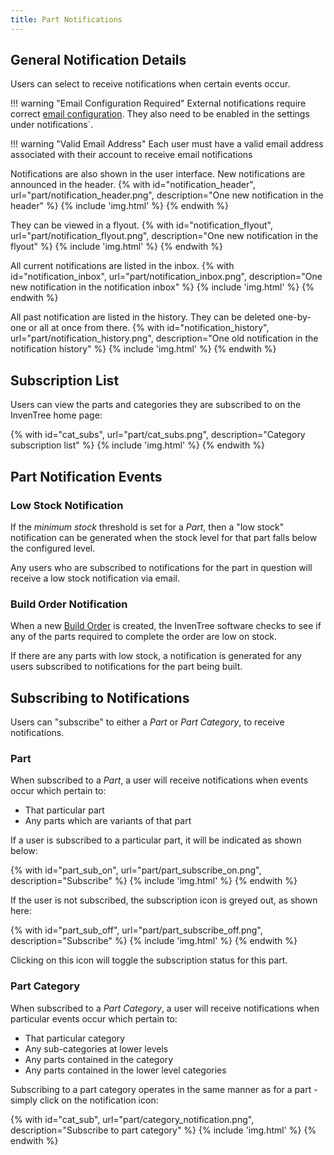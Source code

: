 ```yaml
---
title: Part Notifications
---
```


## General Notification Details

Users can select to receive notifications when certain events occur.

!!! warning "Email Configuration Required"
    External notifications require correct [email configuration](../start/config.md#email-settings). They also need to be enabled in the settings under notifications`.

!!! warning "Valid Email Address"
    Each user must have a valid email address associated with their account to receive email notifications

Notifications are also shown in the user interface. New notifications are announced in the header.
{% with id="notification_header", url="part/notification_header.png", description="One new notification in the header" %}
{% include 'img.html' %}
{% endwith %}

They can be viewed in a flyout.
{% with id="notification_flyout", url="part/notification_flyout.png", description="One new notification in the flyout" %}
{% include 'img.html' %}
{% endwith %}

All current notifications are listed in the inbox.
{% with id="notification_inbox", url="part/notification_inbox.png", description="One new notification in the notification inbox" %}
{% include 'img.html' %}
{% endwith %}

All past notification are listed in the history. They can be deleted one-by-one or all at once from there.
{% with id="notification_history", url="part/notification_history.png", description="One old notification in the notification history" %}
{% include 'img.html' %}
{% endwith %}

## Subscription List

Users can view the parts and categories they are subscribed to on the InvenTree home page:

{% with id="cat_subs", url="part/cat_subs.png", description="Category subscription list" %}
{% include 'img.html' %}
{% endwith %}

## Part Notification Events

### Low Stock Notification

If the *minimum stock* threshold is set for a *Part*, then a "low stock" notification can be generated when the stock level for that part falls below the configured level.

Any users who are subscribed to notifications for the part in question will receive a low stock notification via email.

### Build Order Notification

When a new [Build Order](../build/build.md) is created, the InvenTree software checks to see if any of the parts required to complete the order are low on stock.

If there are any parts with low stock, a notification is generated for any users subscribed to notifications for the part being built.

## Subscribing to Notifications

Users can "subscribe" to either a *Part* or *Part Category*, to receive notifications.

### Part

When subscribed to a *Part*, a user will receive notifications when events occur which pertain to:

- That particular part
- Any parts which are variants of that part

If a user is subscribed to a particular part, it will be indicated as shown below:

{% with id="part_sub_on", url="part/part_subscribe_on.png", description="Subscribe" %}
{% include 'img.html' %}
{% endwith %}

If the user is not subscribed, the subscription icon is greyed out, as shown here:

{% with id="part_sub_off", url="part/part_subscribe_off.png", description="Subscribe" %}
{% include 'img.html' %}
{% endwith %}

Clicking on this icon will toggle the subscription status for this part.

### Part Category

When subscribed to a *Part Category*, a user will receive notifications when particular events occur which pertain to:

- That particular category
- Any sub-categories at lower levels
- Any parts contained in the category
- Any parts contained in the lower level categories

Subscribing to a part category operates in the same manner as for a part - simply click on the notification icon:

{% with id="cat_sub", url="part/category_notification.png", description="Subscribe to part category" %}
{% include 'img.html' %}
{% endwith %}
